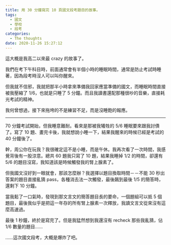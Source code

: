 ```yaml
---
title: 用 30 分鐘寫完 10 頁國文段考題目的故事。
tags:
  - 國文
  - 學校
  - 段考
categories:
  - The thoughts
date: 2020-11-26 15:27:12
---
```


這大概是我高二以來最 crazy 的故事了。

我們在考下午科目時，前面通常會有半個小時的睡眠時間，通常是防止考試時睡著，因為段考時沒人可以叫你醒來。

<!-- more -->

但我就不信邪，我就把那半小時拿來準備我回家應當準備的國文，而睡眠時間直接被我壓縮了 1/6，也就是只睡了 5 分鐘。而且我讀書還配那種很吵的音樂，直接耗光考試的精神。

我何曾想過，接下來拖垮的不是練習不足，而是沒睡飽的報應。
<!-- more -->
* * *

70 分鐘考試開始，但我睡意難耐。看來是那被我犧牲的 5/6 睡眠要來跟我討債了。寫了 10 題、畫完卡後，我就想說小睡一下，結果我醒來的時候已經是考試的 40 分鐘後了。

幹，周公你在玩我？我很確定這不是小睡，而是午休。我再次看了一次時間，我感覺背後有一股涼意。總共 60 題我只寫了 10 題，結果我睡掉 1/2 的時間，卻還有 5/6 的題目沒寫，我知道該是時候觸發我的腎上腺素了。

但我國文沒好到一眼就會，那該怎麼辦？我選擇以題目換取時間－－不能 30 秒出答案的題目直接亂猜 pass，各種消去法一次觸發，最後飆到最後 1/5 的簡答時，還剩下 10 分鐘。

當我鬆了一口氣時，發現到那文言文的簡答題目長的要命，一個題組可以抵 5 個題目，最後我似乎是把這一年存的所有腎上腺素一次釋放，我讀文言文從來沒有這麼高速過。

最後 1 秒鐘，終於是寫完了。但是我猛然想到我還沒有 recheck 那些我亂猜，佔 1/6 數量的題目……

……這次國文段考，大概是爆炸了吧。
